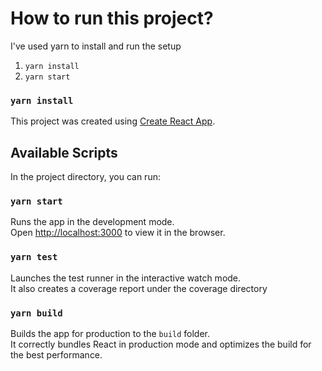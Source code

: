 # How to run this project?

I've used yarn to install and run the setup
1. `yarn install`
2. `yarn start`

### `yarn install`

This project was created using [Create React App](https://github.com/facebook/create-react-app).

## Available Scripts

In the project directory, you can run:

### `yarn start`

Runs the app in the development mode.\
Open [http://localhost:3000](http://localhost:3000) to view it in the browser.

### `yarn test`

Launches the test runner in the interactive watch mode.\
It also creates a coverage report under the coverage directory

### `yarn build`

Builds the app for production to the `build` folder.\
It correctly bundles React in production mode and optimizes the build for the best performance.